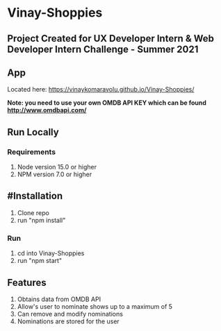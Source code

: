 # Vinay-Shoppies

## Project Created for UX Developer Intern & Web Developer Intern Challenge - Summer 2021

## App
Located here: https://vinaykomaravolu.github.io/Vinay-Shoppies/

**Note: you need to use your own OMDB API KEY which can be found http://www.omdbapi.com/**

## Run Locally
### Requirements

1. Node version 15.0 or higher
2. NPM version 7.0 or higher 

## #Installation

1. Clone repo
2. run "npm install"

### Run

1. cd into Vinay-Shoppies
2. run "npm start"

## Features

1. Obtains data from OMDB API
2. Allow's user to nominate shows up to a maximum of 5
3. Can remove and modify nominations
4. Nominations are stored for the user
